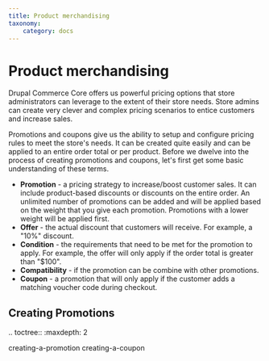 ```yaml
---
title: Product merchandising
taxonomy:
    category: docs
---
```


Product merchandising
=====================

Drupal Commerce Core offers us powerful pricing options that store administrators can leverage to the extent of their store needs. Store admins can create very clever and complex pricing scenarios to entice customers and increase sales.

Promotions and coupons give us the ability to setup and configure pricing rules to meet the store's needs. It can be created quite easily and can be applied to an entire order total or per product. Before we dwelve into the process of creating promotions and coupons, let's first get some basic understanding of these terms.

* **Promotion** - a pricing strategy to increase/boost customer sales. It can include product-based discounts or discounts on the entire order. An unlimited number of promotions can be added and will be applied based on the weight that you give each promotion. Promotions with a lower weight will be applied first.
* **Offer** - the actual discount that customers will receive. For example, a "10%" discount.
* **Condition** - the requirements that need to be met for the promotion to apply. For example, the offer will only apply if the order total is greater than "$100".
* **Compatibility** - if the promotion can be combine with other promotions.
* **Coupon** - a promotion that will only apply if the customer adds a matching voucher code during checkout.

Creating Promotions
--------------------

.. toctree::
   :maxdepth: 2

   creating-a-promotion
   creating-a-coupon

